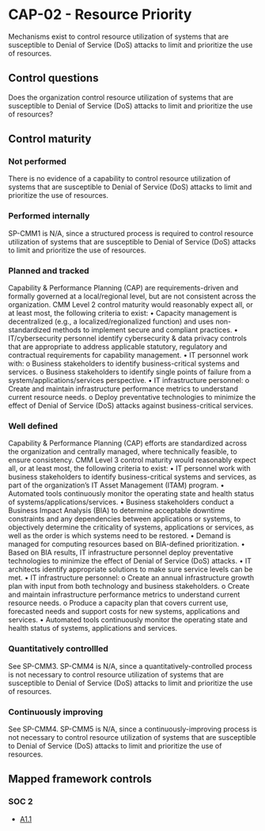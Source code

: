 # CAP-02 - Resource Priority
Mechanisms exist to control resource utilization of systems that are susceptible to Denial of Service (DoS) attacks to limit and prioritize the use of resources.
## Control questions
Does the organization control resource utilization of systems that are susceptible to Denial of Service (DoS) attacks to limit and prioritize the use of resources?
## Control maturity
### Not performed
There is no evidence of a capability to control resource utilization of systems that are susceptible to Denial of Service (DoS) attacks to limit and prioritize the use of resources.
### Performed internally
SP-CMM1 is N/A, since a structured process is required to control resource utilization of systems that are susceptible to Denial of Service (DoS) attacks to limit and prioritize the use of resources.
### Planned and tracked
Capability & Performance Planning (CAP) are requirements-driven and formally governed at a local/regional level, but are not consistent across the organization. CMM Level 2 control maturity would reasonably expect all, or at least most, the following criteria to exist:
•	Capacity management is decentralized (e.g., a localized/regionalized function) and uses non-standardized methods to implement secure and compliant practices.
•	IT/cybersecurity personnel identify cybersecurity & data privacy controls that are appropriate to address applicable statutory, regulatory and contractual requirements for capability management.
•	IT personnel work with:
o	Business stakeholders to identify business-critical systems and services.
o	Business stakeholders to identify single points of failure from a system/applications/services perspective.
•	IT infrastructure personnel:
o	Create and maintain infrastructure performance metrics to understand current resource needs.
o	Deploy preventative technologies to minimize the effect of Denial of Service (DoS) attacks against business-critical services.
### Well defined
Capability & Performance Planning (CAP) efforts are standardized across the organization and centrally managed, where technically feasible, to ensure consistency. CMM Level 3 control maturity would reasonably expect all, or at least most, the following criteria to exist:
•	IT personnel work with business stakeholders to identify business-critical systems and services, as part of the organization’s IT Asset Management (ITAM) program.
•	Automated tools continuously monitor the operating state and health status of systems/applications/services.
•	Business stakeholders conduct a Business Impact Analysis (BIA) to determine acceptable downtime constraints and any dependencies between applications or systems, to objectively determine the criticality of systems, applications or services, as well as the order is which systems need to be restored.
•	Demand is managed for computing resources based on BIA-defined prioritization.
•	Based on BIA results, IT infrastructure personnel deploy preventative technologies to minimize the effect of Denial of Service (DoS) attacks.
•	IT architects identify appropriate solutions to make sure service levels can be met.
•	IT infrastructure personnel:
o	Create an annual infrastructure growth plan with input from both technology and business stakeholders.
o	Create and maintain infrastructure performance metrics to understand current resource needs.
o	Produce a capacity plan that covers current use, forecasted needs and support costs for new systems, applications and services.
•	Automated tools continuously monitor the operating state and health status of systems, applications and services.
### Quantitatively controllled
See SP-CMM3. SP-CMM4 is N/A, since a quantitatively-controlled process is not necessary to control resource utilization of systems that are susceptible to Denial of Service (DoS) attacks to limit and prioritize the use of resources.
### Continuously improving
See SP-CMM4. SP-CMM5 is N/A, since a continuously-improving process is not necessary to control resource utilization of systems that are susceptible to Denial of Service (DoS) attacks to limit and prioritize the use of resources.
## Mapped framework controls
### SOC 2
- [A1.1](../soc2/a11.md)